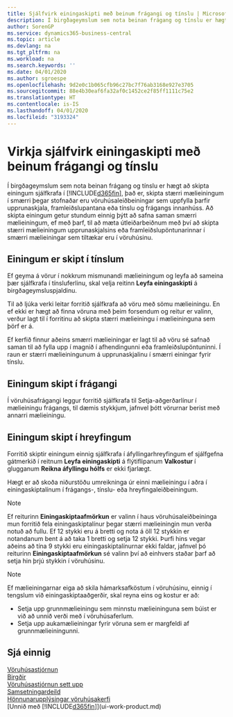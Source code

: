 ```yaml
---
title: Sjálfvirk einingaskipti með beinum frágangi og tínslu | Microsoft Docs
description: Í birgðageymslum sem nota beinan frágang og tínslu er hægt að skipta stærri mælieiningum í smærri þegar stofnaðar eru vöruhúsaleiðbeiningar sem uppfylla þarfir upprunaskjala, framleiðslupantana eða tínslu og frágangs innanhúss.
author: SorenGP
ms.service: dynamics365-business-central
ms.topic: article
ms.devlang: na
ms.tgt_pltfrm: na
ms.workload: na
ms.search.keywords: ''
ms.date: 04/01/2020
ms.author: sgroespe
ms.openlocfilehash: 9d2e0c1b065cfb96c27bc7f76ab3168e927e3705
ms.sourcegitcommit: 88e4b30eaf6fa32af0c1452ce2f85ff1111c75e2
ms.translationtype: HT
ms.contentlocale: is-IS
ms.lasthandoff: 04/01/2020
ms.locfileid: "3193324"
---
```

# <a name="enable-automatic-breaking-bulk-with-directed-put-away-and-pick"></a>Virkja sjálfvirk einingaskipti með beinum frágangi og tínslu
Í birgðageymslum sem nota beinan frágang og tínslu er hægt að skipta einingum sjálfkrafa í [!INCLUDE[d365fin](includes/d365fin_md.md)], það er, skipta stærri mælieiningum í smærri þegar stofnaðar eru vöruhúsaleiðbeiningar sem uppfylla þarfir upprunaskjala, framleiðslupantana eða tínslu og frágangs innanhúss. Að skipta einingum getur stundum einnig þýtt að safna saman smærri mælieiningum, ef með þarf, til að mæta útleiðarbeiðnum með því að skipta stærri mælieiningum upprunaskjalsins eða framleiðslupöntunarinnar í smærri mælieiningar sem tiltækar eru í vöruhúsinu.   

## <a name="breakbulking-in-picks"></a>Einingum er skipt í tínslum  
Ef geyma á vörur í nokkrum mismunandi mælieiningum og leyfa að sameina þær sjálfkrafa í tínsluferlinu, skal velja reitinn **Leyfa einingaskipti** á birgðageymsluspjaldinu.  

Til að ljúka verki leitar forritið sjálfkrafa að vöru með sömu mælieiningu. En ef ekki er hægt að finna vöruna með þeim forsendum og reitur er valinn, verður lagt til í forritinu að skipta stærri mælieiningu í mælieininguna sem þörf er á.  

Ef kerfið finnur aðeins smærri mælieiningar er lagt til að vöru sé safnað saman til að fylla upp í magnið í afhendingunni eða framleiðslupöntuninni. Í raun er stærri mælieiningunum á upprunaskjalinu í smærri einingar fyrir tínslu.  

## <a name="breakbulking-in-put-aways"></a>Einingum skipt í frágangi  
Í vöruhúsafrágangi leggur forritið sjálfkrafa til Setja-aðgerðarlínur í mælieiningu frágangs, til dæmis stykkjum, jafnvel þótt vörurnar berist með annarri mælieiningu.  

## <a name="breakbulking-in-movements"></a>Einingum skipt í hreyfingum  
Forritið skiptir einingum einnig sjálfkrafa í áfyllingarhreyfingum ef sjálfgefna gátmerkið í reitnum **Leyfa einingaskipti** á flýtiflipanum **Valkostur** í glugganum **Reikna áfyllingu hólfs** er ekki fjarlægt.  

Hægt er að skoða niðurstöðu umreikninga úr einni mælieiningu í aðra í einingaskiptalínum í frágangs-, tínslu- eða hreyfingaleiðbeiningum.  

> [!NOTE]  
>  Ef reiturinn **Einingaskiptaafmörkun** er valinn í haus vöruhúsaleiðbeininga mun forritið fela einingaskiptalínur þegar stærri mælieiningin mun verða notuð að fullu. Ef 12 stykki eru á bretti og nota á öll 12 stykkin er notandanum bent á að taka 1 bretti og setja 12 stykki. Þurfi hins vegar aðeins að tína 9 stykki eru einingaskiptalínurnar ekki faldar, jafnvel þó reiturinn **Einingaskiptaafmörkun** sé valinn því að einhvers staðar þarf að setja hin þrjú stykkin í vöruhúsinu.  

> [!NOTE]  
>  Ef mælieiningarnar eiga að skila hámarksafköstum í vöruhúsinu, einnig í tengslum við einingaskiptaaðgerðir, skal reyna eins og kostur er að:  
>   
> - Setja upp grunnmælieiningu sem minnstu mælieininguna sem búist er við að unnið verði með í vöruhúsaferlum.  
> - Setja upp aukamælieiningar fyrir vöruna sem er margfeldi af grunnmælieiningunni.  

## <a name="see-also"></a>Sjá einnig  
[Vöruhúsastjórnun](warehouse-manage-warehouse.md)  
[Birgðir](inventory-manage-inventory.md)  
[Vöruhúsastjórnun sett upp](warehouse-setup-warehouse.md)     
[Samsetningardeild](assembly-assemble-items.md)    
[Hönnunarupplýsingar vöruhúsakerfi](design-details-warehouse-management.md)  
[Unnið með [!INCLUDE[d365fin](includes/d365fin_md.md)]](ui-work-product.md)  
